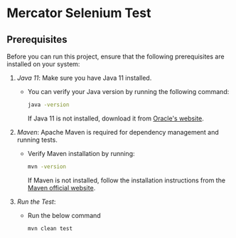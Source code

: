 # Mercator Selenium Test

## Prerequisites

Before you can run this project, ensure that the following prerequisites are installed on your system:

1. *Java 11*: Make sure you have Java 11 installed.
   - You can verify your Java version by running the following command:
     ```bash
     java -version
     ```
     
     If Java 11 is not installed, download it from [Oracle's website](https://www.oracle.com/java/technologies/javase-jdk11-downloads.html).

2. *Maven*: Apache Maven is required for dependency management and running tests.
   - Verify Maven installation by running:
     ```bash
     mvn -version
     ```
     
     If Maven is not installed, follow the installation instructions from the [Maven official website](https://maven.apache.org/install.html).

3. *Run the Test*:
   - Run the below command
     ```bash
     mvn clean test
     ```
     
